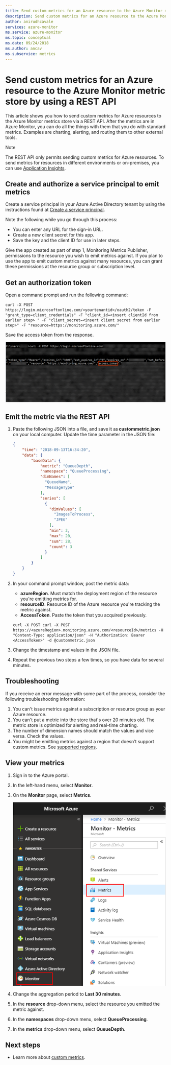 ```yaml
---
title: Send custom metrics for an Azure resource to the Azure Monitor metric store by using a REST API
description: Send custom metrics for an Azure resource to the Azure Monitor metric store by using a REST API
author: anirudhcavale
services: azure-monitor
ms.service: azure-monitor
ms.topic: conceptual
ms.date: 09/24/2018
ms.author: ancav
ms.subservice: metrics
---
```

# Send custom metrics for an Azure resource to the Azure Monitor metric store by using a REST API

This article shows you how to send custom metrics for Azure resources to the Azure Monitor metrics store via a REST API. After the metrics are in Azure Monitor, you can do all the things with them that you do with standard metrics. Examples are charting, alerting, and routing them to other external tools.  

>[!NOTE]  
>The REST API only permits sending custom metrics for Azure resources. To send metrics for resources in different environments or on-premises, you can use [Application Insights](../../azure-monitor/app/api-custom-events-metrics.md).    


## Create and authorize a service principal to emit metrics 

Create a service principal in your Azure Active Directory tenant by using the instructions found at [Create a service principal](../../active-directory/develop/howto-create-service-principal-portal.md). 

Note the following while you go through this process: 

- You can enter any URL for the sign-in URL.  
- Create a new client secret for this app.  
- Save the key and the client ID for use in later steps.  

Give the app created as part of step 1, Monitoring Metrics Publisher, permissions to the resource you wish to emit metrics against. If you plan to use the app to emit custom metrics against many resources, you can grant these permissions at the resource group or subscription level. 

## Get an authorization token
Open a command prompt and run the following command:

```shell
curl -X POST https://login.microsoftonline.com/<yourtenantid>/oauth2/token -F "grant_type=client_credentials" -F "client_id=<insert clientId from earlier step> " -F "client_secret=<insert client secret from earlier step>" -F "resource=https://monitoring.azure.com/"
```
Save the access token from the response.

![Access token](./media/metrics-store-custom-rest-api/accesstoken.png)

## Emit the metric via the REST API 

1. Paste the following JSON into a file, and save it as **custommetric.json** on your local computer. Update the time parameter in the JSON file: 
    
    ```json
    { 
        "time": "2018-09-13T16:34:20", 
        "data": { 
            "baseData": { 
                "metric": "QueueDepth", 
                "namespace": "QueueProcessing", 
                "dimNames": [ 
                  "QueueName", 
                  "MessageType" 
                ], 
                "series": [ 
                  { 
                    "dimValues": [ 
                      "ImagesToProcess", 
                      "JPEG" 
                    ], 
                    "min": 3, 
                    "max": 20, 
                    "sum": 28, 
                    "count": 3 
                  } 
                ] 
            } 
        } 
    } 
    ``` 

1. In your command prompt window, post the metric data: 
    - **azureRegion**. Must match the deployment region of the resource you're emitting metrics for. 
    - **resourceID**.  Resource ID of the Azure resource you're tracking the metric against.  
    - **AccessToken**. Paste the token that you acquired previously.

    ```Shell 
    curl -X POST curl -X POST https://<azureRegion>.monitoring.azure.com/<resourceId>/metrics -H "Content-Type: application/json" -H "Authorization: Bearer <AccessToken>" -d @custommetric.json 
    ```
1. Change the timestamp and values in the JSON file. 
1. Repeat the previous two steps a few times, so you have data for several minutes.

## Troubleshooting 
If you receive an error message with some part of the process, consider the following troubleshooting information:

1. You can't issue metrics against a subscription or resource group as your Azure resource. 
1. You can't put a metric into the store that's over 20 minutes old. The metric store is optimized for alerting and real-time charting. 
2. The number of dimension names should match the values and vice versa. Check the values. 
2. You might be emitting metrics against a region that doesn’t support custom metrics. See [supported regions](../../azure-monitor/platform/metrics-custom-overview.md#supported-regions). 



## View your metrics 

1. Sign in to the Azure portal. 

1. In the left-hand menu, select **Monitor**. 

1. On the **Monitor** page, select **Metrics**. 

   ![Select Metrics](./media/metrics-store-custom-rest-api/metrics.png) 

1. Change the aggregation period to **Last 30 minutes**.  

1. In the **resource** drop-down menu, select the resource you emitted the metric against.  

1. In the **namespaces** drop-down menu, select **QueueProcessing**. 

1. In the **metrics** drop-down menu, select **QueueDepth**.  

 
## Next steps
- Learn more about [custom metrics](../../azure-monitor/platform/metrics-custom-overview.md).

